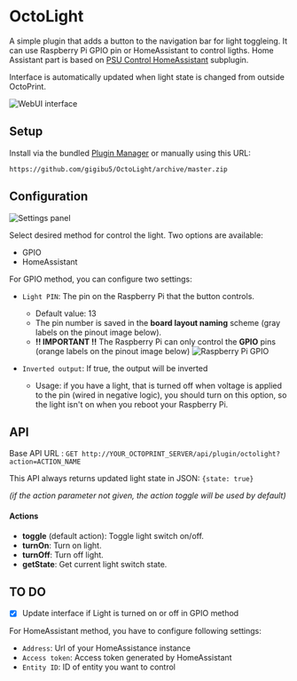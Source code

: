 # OctoLight
A simple plugin that adds a button to the navigation bar for light toggleing.
It can use Raspberry Pi GPIO pin or HomeAssistant to control ligths.
Home Assistant part is based on [PSU Control HomeAssistant](https://github.com/edekeijzer/OctoPrint-PSUControl-HomeAssistant) subplugin.

Interface is automatically updated when light state is changed from outside OctoPrint.

![WebUI interface](img/screenshoot.png)

## Setup
Install via the bundled [Plugin Manager](https://docs.octoprint.org/en/master/bundledplugins/pluginmanager.html)
or manually using this URL:

	https://github.com/gigibu5/OctoLight/archive/master.zip

## Configuration
![Settings panel](img/settings.png)

Select desired method for control the light. Two options are available:
  - GPIO
  - HomeAssistant

For GPIO method, you can configure two settings:
- `Light PIN`: The pin on the Raspberry Pi that the button controls.
	- Default value: 13
	- The pin number is saved in the **board layout naming** scheme (gray labels on the pinout image below).
	- **!! IMPORTANT !!** The Raspberry Pi can only control the **GPIO** pins (orange labels on the pinout image below)
	![Raspberry Pi GPIO](img/rpi_gpio.png)

- `Inverted output`: If true, the output will be inverted
	- Usage: if you have a light, that is turned off when voltage is applied to the pin (wired in negative logic), you should turn on this option, so the light isn't on when you reboot your Raspberry Pi.

## API
Base API URL : `GET http://YOUR_OCTOPRINT_SERVER/api/plugin/octolight?action=ACTION_NAME`

This API always returns updated light state in JSON: `{state: true}`

_(if the action parameter not given, the action toggle will be used by default)_
#### Actions
- **toggle** (default action): Toggle light switch on/off.
- **turnOn**: Turn on light.
- **turnOff**: Turn off light.
- **getState**: Get current light switch state.

## TO DO
- [x] Update interface if Light is turned on or off in GPIO method

For HomeAssistant method, you have to configure following settings:
- `Address`: Url of your HomeAssistance instance
- `Access token`: Access token generated by HomeAssistant
- `Entity ID`: ID of entity you want to control
